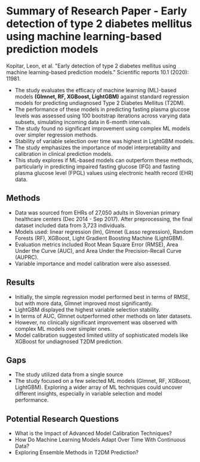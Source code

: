 # Summary of Research Paper - Early detection of type 2 diabetes mellitus using machine learning-based prediction models

Kopitar, Leon, et al. "Early detection of type 2 diabetes mellitus using machine learning-based prediction models." Scientific reports 10.1 (2020): 11981.

- The study evaluates the efficacy of machine learning (ML)-based models **(Glmnet, RF, XGBoost, LightGBM)** against standard regression models for predicting undiagnosed Type 2 Diabetes Mellitus (T2DM). 
- The performance of these models in predicting fasting plasma glucose levels was assessed using 100 bootstrap iterations across varying data subsets, simulating incoming data in 6-month intervals.
- The study found no significant improvement using complex ML models over simpler regression methods. 
- Stability of variable selection over time was highest in LightGBM models. 
- The study emphasizes the importance of model interpretability and calibration in clinical prediction models.
- This study explores if ML-based models can outperform these methods, particularly in predicting impaired fasting glucose (IFG) and fasting plasma glucose level (FPGL) values using electronic health record (EHR) data.

## Methods
- Data was sourced from EHRs of 27,050 adults in Slovenian primary healthcare centers (Dec 2014 - Sep 2017). After preprocessing, the final dataset included data from 3,723 individuals.
- Models used: linear regression (lm), Glmnet (Lasso regression), Random Forests (RF), XGBoost, Light Gradient Boosting Machine (LightGBM).
- Evaluation metrics included Root Mean Square Error (RMSE), Area Under the Curve (AUC), and Area Under the Precision-Recall Curve (AUPRC).
- Variable importance and model calibration were also assessed.

## Results
- Initially, the simple regression model performed best in terms of RMSE, but with more data, Glmnet improved most significantly.
- LightGBM displayed the highest variable selection stability.
- In terms of AUC, Glmnet outperformed other methods on later datasets.
- However, no clinically significant improvement was observed with complex ML models over simpler ones.
- Model calibration suggested limited utility of sophisticated models like XGBoost for undiagnosed T2DM prediction.

## Gaps
- The study utilized data from a single source 
- The study focused on a few selected ML models (Glmnet, RF, XGBoost, LightGBM). Exploring a wider array of ML techniques could uncover different insights, especially in variable selection and model performance.

## Potential Research Questions
- What is the Impact of Advanced Model Calibration Techniques?
- How Do Machine Learning Models Adapt Over Time With Continuous Data? 
- Exploring Ensemble Methods in T2DM Prediction?
